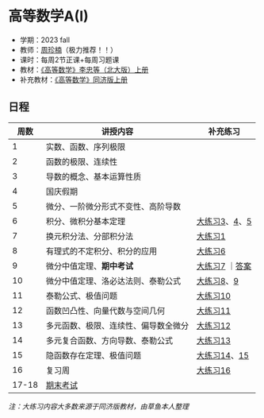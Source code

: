 # 高等数学A(I)
* 学期：2023 fall
* 教师：[周珍楠](http://faculty.bicmr.pku.edu.cn/~zhennan/chinese.html)（极力推荐！！）
* 课时：每周2节正课+每周习题课
* 教材：[《高等数学》李忠等（北大版）上册](https://calvinxiaocao.github.io/courses/advanced-mathA1/textbook/Li.pdf)
* 补充教材：[《高等数学》同济版上册](https://calvinxiaocao.github.io/courses/advanced-mathA1/textbook/up.pdf)

## 日程

| 周数 | 讲授内容                             | 补充练习      |
| ---- | ------------------------------------ | ------------- |
| 1    | 实数、函数、序列极限                 |               |
| 2    | 函数的极限、连续性                   |               |
| 3    | 导数的概念、基本运算性质             |               |
| 4    | 国庆假期                             |               |
| 5    | 微分、一阶微分形式不变性、高阶导数   |               |
| 6    | 积分、微积分基本定理                 | [大练习3](https://calvinxiaocao.github.io/courses/advanced-mathA1/exercise/3.pdf)、[4](https://calvinxiaocao.github.io/courses/advanced-mathA1/exercise/4.pdf)、[5](https://calvinxiaocao.github.io/courses/advanced-mathA1/exercise/5.pdf) |
| 7    | 换元积分法、分部积分法               | [大练习1](https://calvinxiaocao.github.io/courses/advanced-mathA1/exercise/1.pdf)|
| 8    | 有理式的不定积分、积分的应用         | [大练习6](https://calvinxiaocao.github.io/courses/advanced-mathA1/exercise/6.pdf)       |
| 9    | 微分中值定理、**期中考试**           | [大练习7](https://calvinxiaocao.github.io/courses/advanced-mathA1/exercise/7midterm.pdf) ｜[答案](https://calvinxiaocao.github.io/courses/advanced-mathA1/exercise/7answer.pdf)        |
| 10   | 微分中值定理、洛必达法则、泰勒公式   | [大练习8](https://calvinxiaocao.github.io/courses/advanced-mathA1/exercise/8.pdf)、[9](https://calvinxiaocao.github.io/courses/advanced-mathA1/exercise/9.pdf)    |
| 11   | 泰勒公式、极值问题                   | [大练习10](https://calvinxiaocao.github.io/courses/advanced-mathA1/exercise/10.pdf)      |
| 12   | 函数凹凸性、向量代数与空间几何       | [大练习11](https://calvinxiaocao.github.io/courses/advanced-mathA1/exercise/11.pdf)      |
| 13   | 多元函数、极限、连续性、偏导数全微分 | [大练习12](https://calvinxiaocao.github.io/courses/advanced-mathA1/exercise/12.pdf)      |
| 14   | 多元复合函数、方向导数、泰勒公式     | [大练习13](https://calvinxiaocao.github.io/courses/advanced-mathA1/exercise/13.pdf)      |
| 15   | 隐函数存在定理、极值问题      |   [大练习14](https://calvinxiaocao.github.io/courses/advanced-mathA1/exercise/14.pdf)、[15](https://calvinxiaocao.github.io/courses/advanced-mathA1/exercise/15.pdf)   |
| 16   | 复习周              |[大练习16](https://calvinxiaocao.github.io/courses/advanced-mathA1/exercise/16.pdf)    |
|17-18|[期末考试](https://calvinxiaocao.github.io/courses/advanced-mathA1/exercise/2022final.pdf)||

*注：大练习内容大多数来源于同济版教材，由草鱼本人整理*